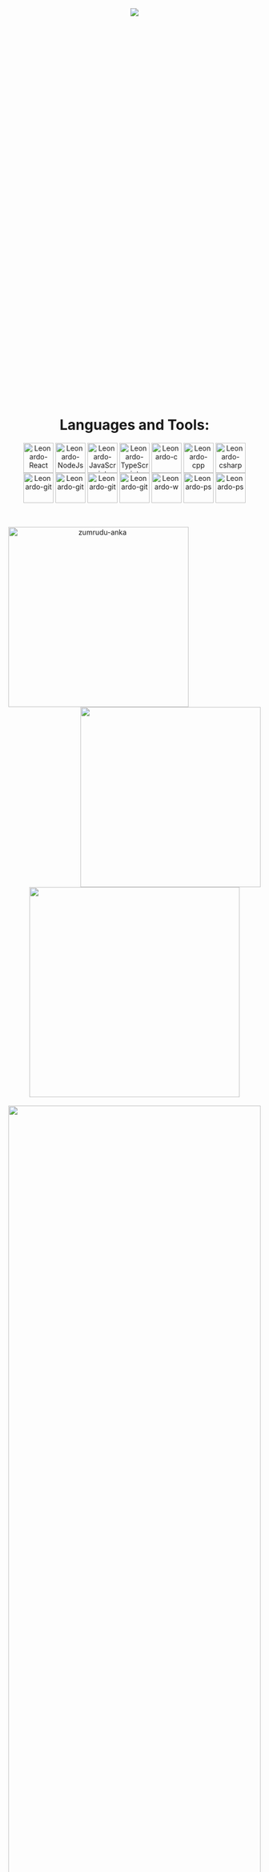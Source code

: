<div align="center"
    style="text-decoration: none; font-size: 2vh; font-family: 'Segoe UI', Tahoma, Geneva, Verdana, sans-serif; color: #fff">
    
<h1 align="center">
    <img src="https://readme-typing-svg.herokuapp.com?color=F70404&size=30&duration=3500&center=true&vCenter=true&lines=Hi%2C+I'm+Leonardo%2C;You+are+welcome+here!"><br/><br/><br/>
</h1>
<br /><br />
</div>

## <h1 align="center"> Languages and Tools: </h1>
<p align=center><img align="center" alt="Leonardo-React" height="60" width="60" src="https://www.vectorlogo.zone/logos/reactjs/reactjs-icon.svg" />  <img align="center" alt="Leonardo-NodeJs" height="60" width="60" src="https://cdn.worldvectorlogo.com/logos/nodejs-icon.svg" />     <img align="center" alt="Leonardo-JavaScript" height="60" width="60" src="https://seeklogo.com/images/J/javascript-js-logo-2949701702-seeklogo.com.png" />     <img align="center" alt="Leonardo-TypeScript" height="60" width="60" src="https://seeklogo.com/images/T/typescript-logo-B29A3F462D-seeklogo.com.png">    <img align="center" alt="Leonardo-c" height="60" width="60" src="https://upload.wikimedia.org/wikipedia/commons/thumb/1/18/C_Programming_Language.svg/695px-C_Programming_Language.svg.png">     <img align="center" alt="Leonardo-cpp" height="60" width="60" src="https://upload.wikimedia.org/wikipedia/commons/thumb/1/18/ISO_C%2B%2B_Logo.svg/306px-ISO_C%2B%2B_Logo.svg.png">     <img align="center" alt="Leonardo-csharp" height="60" width="60" src="https://cdn.worldvectorlogo.com/logos/c--4.svg">    <img align="center" alt="Leonardo-git" height="60" width="60" src="https://img.icons8.com/color/160/000000/git.png" />   <img align="center" alt="Leonardo-git" height="60" width="60" src="https://img.icons8.com/color/96/000000/debian.png"/> <img align="center" alt="Leonardo-git" height="60" width="60" src="https://img.icons8.com/dusk/160/000000/docker.png" />     <img align="center" alt="Leonardo-git" height="60" width="60" src="https://img.icons8.com/color/160/000000/postgreesql.png" /> <img  align="center" alt="Leonardo-w" height="60" width="60"  src="https://img.icons8.com/office/160/000000/windows-10.png"/> <img  align="center" alt="Leonardo-ps" height="60" width="60" src="https://img.icons8.com/color/150/000000/powershell.png"/> <img  align="center" alt="Leonardo-ps" height="60" width="60" src="https://img.icons8.com/color/144/000000/office-365.png"/> <br/><br/><br/></p>

<p align=center>
  <div align=center>
    <a href="https://github.com/denvercoder1/github-readme-streak-stats" title="Go to Source">
      <img align="left" width=360 src="http://github-readme-streak-stats.herokuapp.com/?user=leonardoqleao&theme=dracula&date_format=M%20j%5B%2C%20Y%5D&hide_border=true" alt="zumrudu-anka" />
    </a>
    <a href="https://github.com/anuraghazra/github-readme-stats" title="Go to Source">
      <img align="right" width=360 src="https://github-readme-stats.vercel.app/api?username=leonardoqleao&show_icons=true&theme=dracula&border_color=61dafb&hide_border=true" />
    </a>
  </div>
  <br><br><br><br><br><br><br><br><br>
  <div align=center>
    <a href="https://github.com/anuraghazra/github-readme-stats">
      <img width=420 align="center" src="https://github-readme-stats.vercel.app/api/top-langs/?username=leonardoqleao&langs_count=8&layout=compact&theme=dracula&hide_border=true" />
    </a>
  </div>
  <br>
  <img src="https://activity-graph.herokuapp.com/graph?username=leonardoqleao&theme=dracula&bg_color=20232a&hide_border=true" width="100%"/>
</p>



<br />

### I'm WebSit Developer:

<a  href="https://www.leonardoqueiros.com.br">
    leonardoqueiros.com.br
    <br />
</a>

<br />

<div>
    <a href="mailto:leonardoqleao@outlook.com"><img
            src="https://img.shields.io/badge/-Gmail-%23333?style=for-the-badge&logo=gmail&logoColor=red"
            target="_blank"></a>
    <a href="https://www.linkedin.com/in/leonardo-queiros-leao-590a11204" target="_blank"><img
            src="https://img.shields.io/badge/-LinkedIn-%230077B5?style=for-the-badge&logo=linkedin&logoColor=white"
            target="_blank"></a>
    <a href="https://api.whatsapp.com/send/?phone=0556291820243&text&app_absent=0"><img
            src="https://img.shields.io/badge/WhatsApp-25D366?style=for-the-badge&logo=whatsapp&logoColor=black"
            target="_blank"></a>


</div>
